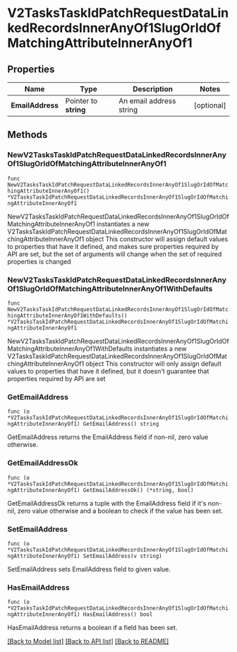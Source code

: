 # V2TasksTaskIdPatchRequestDataLinkedRecordsInnerAnyOf1SlugOrIdOfMatchingAttributeInnerAnyOf1

## Properties

Name | Type | Description | Notes
------------ | ------------- | ------------- | -------------
**EmailAddress** | Pointer to **string** | An email address string | [optional] 

## Methods

### NewV2TasksTaskIdPatchRequestDataLinkedRecordsInnerAnyOf1SlugOrIdOfMatchingAttributeInnerAnyOf1

`func NewV2TasksTaskIdPatchRequestDataLinkedRecordsInnerAnyOf1SlugOrIdOfMatchingAttributeInnerAnyOf1() *V2TasksTaskIdPatchRequestDataLinkedRecordsInnerAnyOf1SlugOrIdOfMatchingAttributeInnerAnyOf1`

NewV2TasksTaskIdPatchRequestDataLinkedRecordsInnerAnyOf1SlugOrIdOfMatchingAttributeInnerAnyOf1 instantiates a new V2TasksTaskIdPatchRequestDataLinkedRecordsInnerAnyOf1SlugOrIdOfMatchingAttributeInnerAnyOf1 object
This constructor will assign default values to properties that have it defined,
and makes sure properties required by API are set, but the set of arguments
will change when the set of required properties is changed

### NewV2TasksTaskIdPatchRequestDataLinkedRecordsInnerAnyOf1SlugOrIdOfMatchingAttributeInnerAnyOf1WithDefaults

`func NewV2TasksTaskIdPatchRequestDataLinkedRecordsInnerAnyOf1SlugOrIdOfMatchingAttributeInnerAnyOf1WithDefaults() *V2TasksTaskIdPatchRequestDataLinkedRecordsInnerAnyOf1SlugOrIdOfMatchingAttributeInnerAnyOf1`

NewV2TasksTaskIdPatchRequestDataLinkedRecordsInnerAnyOf1SlugOrIdOfMatchingAttributeInnerAnyOf1WithDefaults instantiates a new V2TasksTaskIdPatchRequestDataLinkedRecordsInnerAnyOf1SlugOrIdOfMatchingAttributeInnerAnyOf1 object
This constructor will only assign default values to properties that have it defined,
but it doesn't guarantee that properties required by API are set

### GetEmailAddress

`func (o *V2TasksTaskIdPatchRequestDataLinkedRecordsInnerAnyOf1SlugOrIdOfMatchingAttributeInnerAnyOf1) GetEmailAddress() string`

GetEmailAddress returns the EmailAddress field if non-nil, zero value otherwise.

### GetEmailAddressOk

`func (o *V2TasksTaskIdPatchRequestDataLinkedRecordsInnerAnyOf1SlugOrIdOfMatchingAttributeInnerAnyOf1) GetEmailAddressOk() (*string, bool)`

GetEmailAddressOk returns a tuple with the EmailAddress field if it's non-nil, zero value otherwise
and a boolean to check if the value has been set.

### SetEmailAddress

`func (o *V2TasksTaskIdPatchRequestDataLinkedRecordsInnerAnyOf1SlugOrIdOfMatchingAttributeInnerAnyOf1) SetEmailAddress(v string)`

SetEmailAddress sets EmailAddress field to given value.

### HasEmailAddress

`func (o *V2TasksTaskIdPatchRequestDataLinkedRecordsInnerAnyOf1SlugOrIdOfMatchingAttributeInnerAnyOf1) HasEmailAddress() bool`

HasEmailAddress returns a boolean if a field has been set.


[[Back to Model list]](../README.md#documentation-for-models) [[Back to API list]](../README.md#documentation-for-api-endpoints) [[Back to README]](../README.md)


